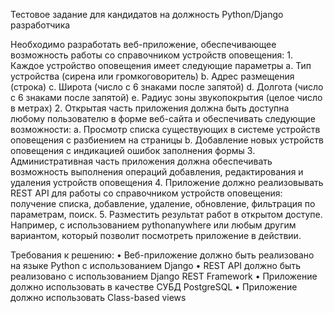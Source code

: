 Тестовое задание для кандидатов на должность Python/Django разработчика

Необходимо разработать веб-приложение, обеспечивающее возможность работы со справочником устройств оповещения:
    1. Каждое устройство оповещения имеет следующие параметры
        a. Тип устройства (сирена или громкоговоритель)
        b. Адрес размещения (строка)
        c. Широта (число с 6 знаками после запятой)
        d. Долгота (число с 6 знаками после запятой)
        e. Радиус зоны звукопокрытия (целое число в метрах)
    2. Открытая часть приложения должна быть доступна любому пользователю в форме веб-сайта и обеспечивать следующие возможности:
        a. Просмотр списка существующих в системе устройств оповещения с разбиением на страницы
        b. Добавление новых устройств оповещения с индикацией ошибок заполнения формы
    3. Административная часть приложения должна обеспечивать возможность выполнения операций добавления, редактирования и удаления устройств оповещения
    4. Приложение должно реализовывать REST API для работы со справочником устройств оповещения: получение списка, добавление, удаление, обновление, фильтрация по параметрам, поиск.
    5. Разместить результат работ в открытом доступе. Например, с использованием pythonanywhere или любым другим вариантом, который позволит посмотреть приложение в действии.
    
Требования к решению:
    • Веб-приложение должно быть реализовано на языке Python с использованием Django
    • REST API должно быть реализовано с использованием Django REST Framework
    • Приложение должно использовать в качестве СУБД PostgreSQL
    • Приложение должно использовать Class-based views


